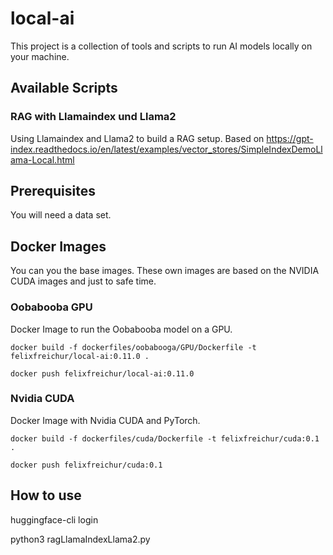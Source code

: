 # local-ai

This project is a collection of tools and scripts to run AI models locally on your machine. 

## Available Scripts

### RAG with Llamaindex und Llama2

Using Llamaindex and Llama2 to build a  RAG setup.
Based on 
https://gpt-index.readthedocs.io/en/latest/examples/vector_stores/SimpleIndexDemoLlama-Local.html

## Prerequisites

You will need a data set.

## Docker Images
You can you the base images. These own images are based on the NVIDIA CUDA images and just to safe time.


### Oobabooba GPU

Docker Image to run the Oobabooba model on a GPU.


``` 
docker build -f dockerfiles/oobabooga/GPU/Dockerfile -t felixfreichur/local-ai:0.11.0 .

docker push felixfreichur/local-ai:0.11.0
``` 

### Nvidia CUDA

Docker Image with Nvidia CUDA and PyTorch.

``` 
docker build -f dockerfiles/cuda/Dockerfile -t felixfreichur/cuda:0.1 .

docker push felixfreichur/cuda:0.1
``` 

## How to use
huggingface-cli login

python3 ragLlamaIndexLlama2.py

